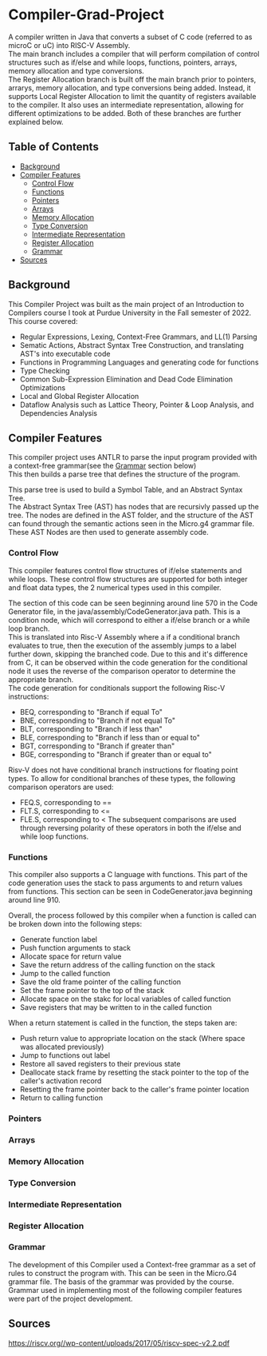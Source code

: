 # Compiler-Grad-Project
A compiler written in Java that converts a subset of C code (referred to as microC or uC) into RISC-V Assembly.  
The main branch includes a compiler that will perform compilation of control structures such as if/else and while loops, functions, pointers, arrays, memory allocation and type conversions.  
The Register Allocation branch is built off the main branch prior to pointers, arrarys, memory allocation, and type conversions being added. Instead, it supports Local Register Allocation to limit the quantity of registers available to the compiler. It also uses an intermediate representation, allowing for different optimizations to be added.
Both of these branches are further explained below.


## Table of Contents
- [Background](#background)
- [Compiler Features](#compiler-features)
  * [Control Flow](#control-flow)
  * [Functions](#functions)
  * [Pointers](#pointers)
  * [Arrays](#arrays)
  * [Memory Allocation](#memory-allocation)
  * [Type Conversion](#type-conversion)
  * [Intermediate Representation](#intermediate-representation)
  * [Register Allocation](#register-allocation)
  * [Grammar](#grammar)
- [Sources](#sources)


## Background
This Compiler Project was built as the main project of an Introduction to Compilers course I took at Purdue University in the Fall semester of 2022.
This course covered:
- Regular Expressions, Lexing, Context-Free Grammars, and LL(1) Parsing
- Sematic Actions, Abstract Syntax Tree Construction, and translating AST's into executable code
- Functions in Programming Languages and generating code for functions
- Type Checking
- Common Sub-Expression Elimination and Dead Code Elimination Optimizations
- Local and Global Register Allocation
- Dataflow Analysis such as Lattice Theory, Pointer & Loop Analysis, and Dependencies Analysis

## Compiler Features
This compiler project uses ANTLR to parse the input program provided with a context-free grammar(see the [Grammar](#grammar) section below)  
This then builds a parse tree that defines the structure of the program.  

This parse tree is used to build a Symbol Table, and an Abstract Syntax Tree.  
The Abstract Syntax Tree (AST) has nodes that are recursivly passed up the tree. The nodes are defined in the AST folder, and the structure of the AST can found through the semantic actions seen in the Micro.g4 grammar file.   
These AST Nodes are then used to generate assembly code.


### Control Flow

This compiler features control flow structures of if/else statements and while loops. These control flow structures are supported for both integer and float data types, the 2 numerical types used in this compiler.  

The section of this code can be seen beginning around line 570 in the Code Generator file, in the java/assembly/CodeGenerator.java path. This is a condition node, which will correspond to either a if/else branch or a while loop branch.  
This is translated into Risc-V Assembly where a if a conditional branch evaluates to true, then the execution of the assembly jumps to a label further down, skipping the branched code. Due to this and it's difference from C, it can be observed within the code generation for the conditional node it uses the reverse of the comparison operator to determine the appropriate branch.  
The code generation for conditionals support the following Risc-V instructions:
- BEQ, corresponding to "Branch if equal To"
- BNE, corresponding to "Branch if not equal To"
- BLT, corresponding to "Branch if less than"
- BLE, corresponding to "Branch if less than or equal to"
- BGT, corresponding to "Branch if greater than"
- BGE, corresponding to "Branch if greater than or equal to"

Risv-V does not have conditional branch instructions for floating point types. To allow for conditional branches of these types, the following comparison operators are used:  
- FEQ.S, corresponding to ==
- FLT.S, corresponding to <=
- FLE.S, corresponding to <
The subsequent comparisons are used through reversing polarity of these operators in both the if/else and while loop functions.

### Functions

This compiler also supports a C language with functions.
This part of the code generation uses the stack to pass arguments to and return values from functions. This section can be seen in CodeGenerator.java beginning around line 910.  

Overall, the process followed by this compiler when a function is called can be broken down into the following steps:  
- Generate function label
- Push function arguments to stack
- Allocate space for return value
- Save the return address of the calling function on the stack
- Jump to the called function
- Save the old frame pointer of the calling function
- Set the frame pointer to the top of the stack
- Allocate space on the stakc for local variables of called function
- Save registers that may be written to in the called function

When a return statement is called in the function, the steps taken are:
- Push return value to appropriate location on the stack (Where space was allocated previously)
- Jump to functions out label
- Restore all saved registers to their previous state
- Deallocate stack frame by resetting the stack pointer to the top of the caller's activation record
- Resetting the frame pointer back to the caller's frame pointer location
- Return to calling function

### Pointers

### Arrays

### Memory Allocation

### Type Conversion

### Intermediate Representation

### Register Allocation

### Grammar
The development of this Compiler used a Context-free grammar as a set of rules to construct the program with. This can be seen in the Micro.G4 grammar file.
The basis of the grammar was provided by the course. Grammar used in implementing most of the following compiler features were part of the project development.


## Sources

https://riscv.org//wp-content/uploads/2017/05/riscv-spec-v2.2.pdf
